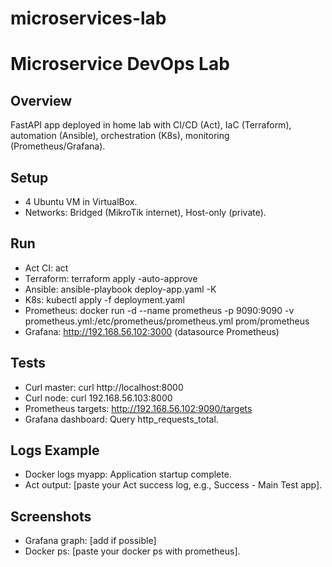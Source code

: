 # microservices-lab
# Microservice DevOps Lab

## Overview
FastAPI app deployed in home lab with CI/CD (Act), IaC (Terraform), automation (Ansible), orchestration (K8s), monitoring (Prometheus/Grafana).

## Setup
- 4 Ubuntu VM in VirtualBox.
- Networks: Bridged (MikroTik internet), Host-only (private).

## Run
- Act CI: act
- Terraform: terraform apply -auto-approve
- Ansible: ansible-playbook deploy-app.yaml -K
- K8s: kubectl apply -f deployment.yaml
- Prometheus: docker run -d --name prometheus -p 9090:9090 -v prometheus.yml:/etc/prometheus/prometheus.yml prom/prometheus
- Grafana: http://192.168.56.102:3000 (datasource Prometheus)

## Tests
- Curl master: curl http://localhost:8000
- Curl node: curl 192.168.56.103:8000
- Prometheus targets: http://192.168.56.102:9090/targets
- Grafana dashboard: Query http_requests_total.

## Logs Example
- Docker logs myapp: Application startup complete.
- Act output: [paste your Act success log, e.g., Success - Main Test app].

## Screenshots
- Grafana graph: [add if possible]
- Docker ps: [paste your docker ps with prometheus].
